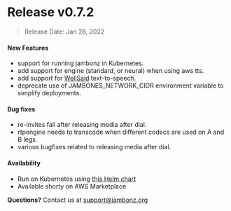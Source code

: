 # Release v0.7.2
> Release Date: Jan 28, 2022

#### New Features
- support for running jambonz in Kubernetes.
- add support for engine (standard, or neural) when using aws tts.
- add support for [WellSaid](https://wellsaidlabs.com/) text-to-speech.
- deprecate use of JAMBONES_NETWORK_CIDR environment variable to simplify deployments.

#### Bug fixes
- re-invites fail after releasing media after dial.
- rtpengine needs to transcode when different codecs are used on A and B legs.
- various bugfixes related to releasing media after dial.

#### Availability
- Run on Kubernetes using [this Helm chart](https://github.com/jambonz/helm-charts)
- Available shorty on AWS Marketplace

**Questions?** Contact us at <a href="mailto:support@jambonz.org">support@jambonz.org</a>